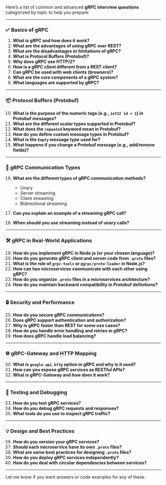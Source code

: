 Here’s a list of common and advanced **gRPC interview questions** categorized by topic to help you prepare:

---

### ✅ **Basics of gRPC**

1. **What is gRPC and how does it work?**
2. **What are the advantages of using gRPC over REST?**
3. **What are the disadvantages or limitations of gRPC?**
4. **What is Protocol Buffers (Protobuf)?**
5. **Why does gRPC use HTTP/2?**
6. **How is a gRPC client different from a REST client?**
7. **Can gRPC be used with web clients (browsers)?**
8. **What are the core components of a gRPC system?**
9. **What languages are supported by gRPC?**

---

### 📦 **Protocol Buffers (Protobuf)**

10. **What is the purpose of the numeric tags (e.g., `int32 id = 1`) in Protobuf messages?**
11. **What are the different scalar types supported in Protobuf?**
12. **What does the `repeated` keyword mean in Protobuf?**
13. **How do you define custom message types in Protobuf?**
14. **What is the `Empty` message type used for?**
15. **What happens if you change a Protobuf message (e.g., add/remove fields)?**

---

### 🧩 **gRPC Communication Types**

16. **What are the different types of gRPC communication methods?**

    * Unary
    * Server streaming
    * Client streaming
    * Bidirectional streaming
17. **Can you explain an example of a streaming gRPC call?**
18. **When should you use streaming instead of unary calls?**

---

### 🛠️ **gRPC in Real-World Applications**

19. **How do you implement gRPC in Node.js (or your chosen language)?**
20. **How do you generate gRPC client and server code from `.proto` files?**
21. **What is the role of `grpc-tools` or `@grpc/proto-loader` in Node.js?**
22. **How can two microservices communicate with each other using gRPC?**
23. **How do you organize `.proto` files in a microservices architecture?**
24. **How do you maintain backward compatibility in Protobuf definitions?**

---

### 🔒 **Security and Performance**

25. **How do you secure gRPC communications?**
26. **Does gRPC support authentication and authorization?**
27. **Why is gRPC faster than REST for some use cases?**
28. **How do you handle error handling and retries in gRPC?**
29. **How does gRPC handle load balancing?**

---

### 🌐 **gRPC-Gateway and HTTP Mapping**

30. **What is `google.api.http` option in gRPC and why is it used?**
31. **How can you expose gRPC services as RESTful APIs?**
32. **What is gRPC-Gateway and how does it work?**

---

### 🧪 **Testing and Debugging**

33. **How do you test gRPC services?**
34. **How do you debug gRPC requests and responses?**
35. **What tools do you use to inspect gRPC traffic?**

---

### 💡 **Design and Best Practices**

36. **How do you version your gRPC services?**
37. **Should each microservice have its own `.proto` files?**
38. **What are some best practices for designing `.proto` files?**
39. **How do you deploy gRPC services independently?**
40. **How do you deal with circular dependencies between services?**

---

Let me know if you want answers or code examples for any of these.
